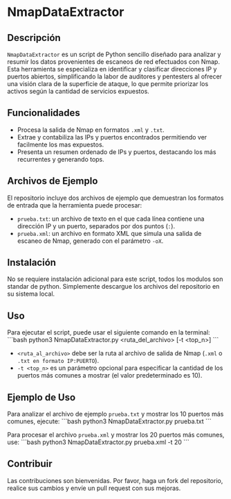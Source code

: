 # NmapDataExtractor


## Descripción
`NmapDataExtractor` es un script de Python sencillo diseñado para analizar y resumir los datos provenientes de escaneos de red efectuados con Nmap. Esta herramienta se especializa en identificar y clasificar direcciones IP y puertos abiertos, simplificando la labor de auditores y pentesters al ofrecer una visión clara de la superficie de ataque, lo que permite priorizar los activos según la cantidad de servicios expuestos.

## Funcionalidades
- Procesa la salida de Nmap en formatos `.xml` y `.txt`.
- Extrae y contabiliza las IPs y puertos encontrados permitiendo ver facilmente los mas expuestos.
- Presenta un resumen ordenado de IPs y puertos, destacando los más recurrentes y generando tops.

## Archivos de Ejemplo
El repositorio incluye dos archivos de ejemplo que demuestran los formatos de entrada que la herramienta puede procesar:
- `prueba.txt`: un archivo de texto en el que cada línea contiene una dirección IP y un puerto, separados por dos puntos (`:`).
- `prueba.xml`: un archivo en formato XML que simula una salida de escaneo de Nmap, generado con el parámetro `-oX`.

## Instalación
No se requiere instalación adicional para este script, todos los modulos son standar de python. Simplemente descargue los archivos del repositorio en su sistema local.

## Uso
Para ejecutar el script, puede usar el siguiente comando en la terminal:
\```bash
python3 NmapDataExtractor.py <ruta_del_archivo> [-t <top_n>]
\```

- `<ruta_al_archivo>` debe ser la ruta al archivo de salida de Nmap (`.xml` o `.txt en formato IP:PUERTO`).
- `-t <top_n>` es un parámetro opcional para especificar la cantidad de los puertos más comunes a mostrar (el valor predeterminado es 10).

## Ejemplo de Uso
Para analizar el archivo de ejemplo `prueba.txt` y mostrar los 10 puertos más comunes, ejecute:
\```bash
python3 NmapDataExtractor.py prueba.txt
\```

Para procesar el archivo `prueba.xml` y mostrar los 20 puertos más comunes, use:
\```bash
python3 NmapDataExtractor.py prueba.xml -t 20
\```

## Contribuir
Las contribuciones son bienvenidas. Por favor, haga un fork del repositorio, realice sus cambios y envíe un pull request con sus mejoras.
